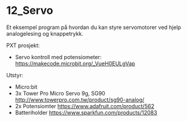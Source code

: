 # 12_Servo

Et eksempel program på hvordan du kan styre servomotorer ved hjelp analogelesing og knappetrykk. 

PXT prosjekt:

- Servo kontroll med potensiometer: https://makecode.microbit.org/_VueH0EULgVap

Utstyr:
- Micro:bit
- 3x Tower Pro Micro Servo 9g, SG90 http://www.towerpro.com.tw/product/sg90-analog/
- 2x Potensiomter https://www.adafruit.com/product/562
- Batteriholder https://www.sparkfun.com/products/12083
